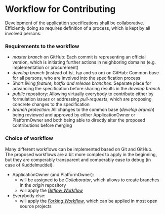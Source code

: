 # Workflow for Contributing

Development of the application specifications shall be collaborative.  
Efficiently doing so requires definition of a process, which is kept by all involved persons.

### Requirements to the workflow

* _master branch_ on GitHub: Each commit is representing an official version, which is initiating further actions in neighboring domains (e.g. implementation or procurement)
* _develop branch_ (instead of tsi, tsp and so on) on GitHub: Common base for all persons, who are involved into the specification process
* Short living _feature, hotfix and release branches_: Separate place for advancing the specification before sharing results in the _develop branch_
* _public_ repository: Allowing virtually everybody to contribute either by formulation _issues_ or addressing _pull-requests_, which are proposing concrete changes to the specification
* _branch protection_: All changes to the common base (_develop branch_) being reviewed and approved by either ApplicationOwner or PlatformOwner and both being able to directly alter the proposed contributions before merging

### Choice of workflow

Many different workflows can be implemented based on Git and GitHub.  
The proposed workflows are a bit more complex to apply in the beginning, but they are comperably transparent and comperably ease to debug (in case of Kuddelmuddel).  
* ApplicationOwner (and PlatformOwner): 
  * will be assigned to be _Collaborator_, which allows to create branches in the _origin_ repository
  * will apply the [_Gitflow Workflow_](../GitFlowWorkflow/GitFlowWorkflow.md)
* Everybody else:
  * will apply the [_Forking Workflow_](../ForkingWorkflow/ForkingWorkflow.md), which can be applied in most open source projects